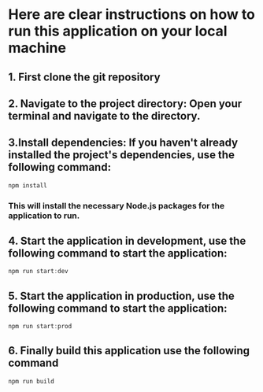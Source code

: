 # Here are clear instructions on how to run this application on your local machine

## 1. First clone the git repository

## 2. Navigate to the project directory: Open your terminal and navigate to the directory.

## 3.Install dependencies: If you haven't already installed the project's dependencies, use the following command:

```javascript
npm install
```

### This will install the necessary Node.js packages for the application to run.

## 4. Start the application in development, use the following command to start the application:

```javascript
npm run start:dev
```

## 5. Start the application in production, use the following command to start the application:

```javascript
npm run start:prod
```

## 6. Finally build this application use the following command

```javascript
npm run build
```
